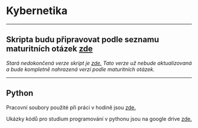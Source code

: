 # Kybernetika
---

## Skripta budu připravovat podle seznamu maturitních otázek [zde](./kybernetika/maturitni_otazky.md)


*Stará nedokončená verze skript je [zde.](./kybernetika_old/obsah.md) 
Tato verze už nebude aktualizovaná a bude kompletně nahrazená verzí podle maturitních otázek.*

---

## Python
Pracovní soubory použité při práci v hodině jsou [zde.](./python) 

Ukázky kódů pro studium programování v pythonu jsou na google drive [zde.](https://drive.google.com/drive/folders/1s2Ro3sDp8V0Yys9CvbpZPHJfNEfkoyw1?usp=sharing)

